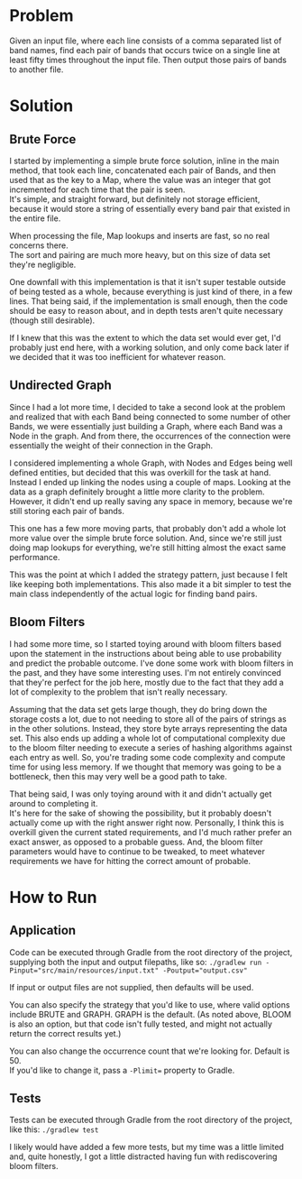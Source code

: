 # Problem

Given an input file, where each line consists of a comma separated list of band names, 
find each pair of bands that occurs twice on a single line at least fifty times throughout
the input file.  Then output those pairs of bands to another file.

# Solution

## Brute Force

I started by implementing a simple brute force solution, inline in the main method, 
that took each line, concatenated each pair of Bands, and then used that as the key to a Map, 
where the value was an integer that got incremented for each time that the pair is seen.  
It's simple, and straight forward, but definitely not storage efficient, because it would 
store a string of essentially every band pair that existed in the entire file.  

When processing the file, Map lookups and inserts are fast, so no real concerns there.  
The sort and pairing are much more heavy, but on this size of data set they're negligible.

One downfall with this implementation is that it isn't super testable outside of being tested as 
a whole, because everything is just kind of there, in a few lines.  That being said, if the 
implementation is small enough, then the code should be easy to reason about, and in depth tests 
aren't quite necessary (though still desirable).   

If I knew that this was the extent to which the data set would ever get, I'd probably just end here, with a 
working solution, and only come back later if we decided that it was too inefficient for whatever reason.

## Undirected Graph

Since I had a lot more time, I decided to take a second look at the problem and realized that with
each Band being connected to some number of other Bands, we were essentially just building a Graph,
where each Band was a Node in the graph.  And from there, the occurrences of the connection were essentially 
the weight of their connection in the Graph.

I considered implementing a whole Graph, with Nodes and Edges being well defined entities, but decided
that this was overkill for the task at hand.  Instead I ended up linking the nodes using a couple of maps.
Looking at the data as a graph definitely brought a little more clarity to the problem.  However, it
didn't end up really saving any space in memory, because we're still storing each pair of bands.

This one has a few more moving parts, that probably don't add a whole lot more value over the simple
brute force solution.  And, since we're still just doing map lookups for everything, we're still
hitting almost the exact same performance.

This was the point at which I added the strategy pattern, just because I felt like keeping both implementations.
This also made it a bit simpler to test the main class independently of the actual logic for finding band pairs.

## Bloom Filters

I had some more time, so I started toying around with bloom filters based upon the statement in the instructions
about being able to use probability and predict the probable outcome.  I've done some work with bloom filters in
the past, and they have some interesting uses.  I'm not entirely convinced that they're perfect for the job here,
mostly due to the fact that they add a lot of complexity to the problem that isn't really necessary.

Assuming that the data set gets large though, they do bring down the storage costs a lot, due to not needing to 
store all of the pairs of strings as in the other solutions.  Instead, they store byte arrays representing the 
data set.  This also ends up adding a whole lot of computational complexity due to the bloom filter needing to execute 
a series of hashing algorithms against each entry as well.  So, you're trading some code complexity and compute time for
using less memory.  If we thought that memory was going to be a bottleneck, then this may very well be a good path
to take.

That being said, I was only toying around with it and didn't actually get around to completing it.  
It's here for the sake of showing the possibility, but it probably doesn't actually come up with the right answer 
right now.  Personally, I think this is overkill given the current stated requirements, and I'd much rather prefer 
an exact answer, as opposed to a probable guess.  And, the bloom filter parameters would have to continue to be tweaked, 
to meet whatever requirements we have for hitting the correct amount of probable. 


# How to Run

## Application

Code can be executed through Gradle from the root directory of the project, supplying both the input and output filepaths, like so:
`./gradlew run -Pinput="src/main/resources/input.txt" -Poutput="output.csv"`

If input or output files are not supplied, then defaults will be used.

You can also specify the strategy that you'd like to use, where valid options include BRUTE and GRAPH.  GRAPH is the default.
(As noted above, BLOOM is also an option, but that code isn't fully tested, and might not actually return the 
correct results yet.)

You can also change the occurrence count that we're looking for.  Default is 50.  
If you'd like to change it, pass a `-Plimit=` property to Gradle.   

## Tests

Tests can be executed through Gradle from the root directory of the project, like this:
`./gradlew test`


I likely would have added a few more tests, but my time was a little limited and, quite honestly, I got a little distracted 
having fun with rediscovering bloom filters.